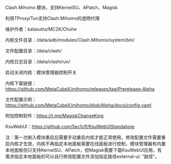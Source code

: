 Clash.Mihomo 模块，支持KernelSU、APatch、Magisk

利用TProxy/Tun支持Clash.Mihomo的透明代理

维护作者：kalasutra/MC2K/Chuhe

内核文件目录：/data/adb/modules/Clash.Mihomo/system/bin/

文件配置目录：/data/clash/

内核日志目录：/data/clash/run/

启动关闭内核：模块管理器控制开关

内核下载链接：https://github.com/MetaCubeX/mihomo/releases/tag/Prerelease-Alpha

文件配置示例：https://github.com/MetaCubeX/mihomo/blob/Alpha/docs/config.yaml

附加控制软件：https://t.me/MagiskChangeKing

KsuWebUI：https://github.com/5ec1cff/KsuWebUIStandalone

注：第一次刷入模块重启后需要手动重启内核才能正常使用，修改配置文件需要重启内核才生效，内核不再指定本地面板需要在线面板进行控制，模块管理器有内置本地面板但只支持KernelSU、APatch，但Magisk需要下载KsuWebUI应用，有需求指定本地面板的可以自行修改配置文件添加指定路径external-ui: “路径”。
